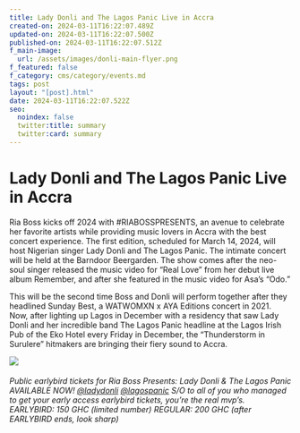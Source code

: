 ```yaml
---
title: Lady Donli and The Lagos Panic Live in Accra
created-on: 2024-03-11T16:22:07.489Z
updated-on: 2024-03-11T16:22:07.500Z
published-on: 2024-03-11T16:22:07.512Z
f_main-image:
  url: /assets/images/donli-main-flyer.png
f_featured: false
f_category: cms/category/events.md
tags: post
layout: "[post].html"
date: 2024-03-11T16:22:07.522Z
seo:
  noindex: false
  twitter:title: summary
  twitter:card: summary
---
```

# Lady Donli and The Lagos Panic Live in Accra

Ria Boss kicks off 2024 with #RIABOSSPRESENTS, an avenue to celebrate her favorite artists while providing music lovers in Accra with the best concert experience. The first edition, scheduled for March 14, 2024, will host Nigerian singer Lady Donli and The Lagos Panic. The intimate concert will be held at the Barndoor Beergarden. The show comes after the neo-soul singer released the music video for “Real Love” from her debut live album Remember, and after she featured in the music video for Asa’s “Odo.”

This will be the second time Boss and Donli will perform together after they headlined Sunday Best, a WATWOMXN x AYA Editions concert in 2021. Now, after lighting up Lagos in December with a residency that saw Lady Donli and her incredible band The Lagos Panic headline at the Lagos Irish Pub of the Eko Hotel every Friday in December, the “Thunderstorm in Surulere” hitmakers are bringing their fiery sound to Accra.

![](/assets/images/donli-main-flyer.png)

###### Public earlybird tickets for Ria Boss Presents: Lady Donli & The Lagos Panic AVAILABLE NOW!  [@ladydonli](https://www.instagram.com/ladydonli/) [@lagospanic](https://www.instagram.com/lagospanic/)  S/O to all of you who managed to get your early access earlybird tickets, you’re the real mvp’s.  EARLYBIRD: 150 GHC (limited number) REGULAR: 200 GHC (after EARLYBIRD ends, look sharp)
